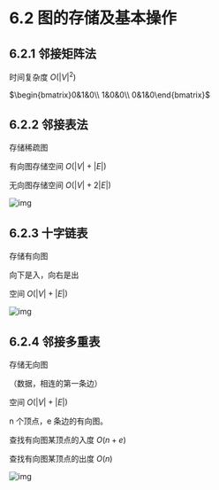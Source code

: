 # 6.2 图的存储及基本操作

## 6.2.1 邻接矩阵法

时间复杂度 $O(|V|^{2})$

$\begin{bmatrix}0&1&0\\ 1&0&0\\ 0&1&0\end{bmatrix}$

## 6.2.2 邻接表法

存储稀疏图

有向图存储空间 $O(|V|+|E|)$

无向图存储空间 $O(|V|+2|E|)$

![img](https://csnotes.oss-cn-beijing.aliyuncs.com/photos/%E9%82%BB%E6%8E%A5%E8%A1%A8%E6%B3%95.png)

## 6.2.3 十字链表

存储有向图

向下是入，向右是出

空间 $O(|V|+|E|)$

![img](https://csnotes.oss-cn-beijing.aliyuncs.com/photos/%E5%8D%81%E5%AD%97%E9%93%BE%E8%A1%A8%E6%B3%95.png)

## 6.2.4 邻接多重表

存储无向图

（数据，相连的第一条边）

空间 $O(|V|+|E|)$

n 个顶点，e 条边的有向图。

查找有向图某顶点的入度 $O(n+e)$

查找有向图某顶点的出度 $O(n)$

![img](https://csnotes.oss-cn-beijing.aliyuncs.com/photos/%E9%82%BB%E6%8E%A5%E5%A4%9A%E9%87%8D%E8%A1%A8.png)


